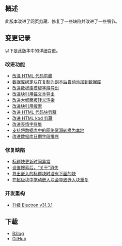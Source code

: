 ## 概述

此版本改进了网页剪藏、修复了一些缺陷并改进了一些细节。

## 变更记录

以下是此版本中的详细变更。

### 改进功能

* [改进 HTML 代码剪藏](https://github.com/siyuan-note/siyuan/issues/11924)
* [数据库绑定块在复制为副本后自动添加到数据库](https://github.com/siyuan-note/siyuan/issues/11959)
* [改进数据库模板字段导出](https://github.com/siyuan-note/siyuan/issues/11988)
* [改进块引用锚文本导出](https://github.com/siyuan-note/siyuan/issues/11995)
* [改进大纲面板转义渲染](https://github.com/siyuan-note/siyuan/issues/12001)
* [改进块引用搜索](https://github.com/siyuan-note/siyuan/issues/12010)
* [改进 HTML 代码块剪藏](https://github.com/siyuan-note/siyuan/issues/12014)
* [改进 HTML kbd 剪藏](https://github.com/siyuan-note/siyuan/issues/12027)
* [改进表情字符集](https://github.com/siyuan-note/siyuan/pull/12051)
* [支持将数据库中的网络资源转换为本地](https://github.com/siyuan-note/siyuan/issues/12096)
* [改进数据库日期字段排序](https://github.com/siyuan-note/siyuan/issues/12127)

### 修复缺陷

* [标题块更新时间异常](https://github.com/siyuan-note/siyuan/issues/11996)
* [设置搜索后，“关于”消失](https://github.com/siyuan-note/siyuan/issues/12013)
* [导出嵌入的标题块时没有下面的块](https://github.com/siyuan-note/siyuan/issues/12075)
* [在超级块中拖动嵌入块会导致嵌入块重复](https://github.com/siyuan-note/siyuan/issues/12077)

### 开发重构

* [升级 Electron v31.3.1](https://github.com/siyuan-note/siyuan/issues/12134)

## 下载

* [B3log](https://b3log.org/siyuan/download.html)
* [GitHub](https://github.com/siyuan-note/siyuan/releases)
